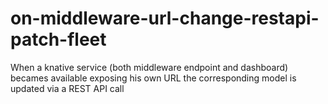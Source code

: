 # on-middleware-url-change-restapi-patch-fleet

When a knative service (both middleware endpoint and dashboard) becames available exposing his own URL the corresponding
model is updated via a REST API call
